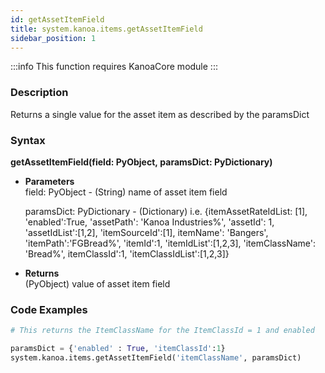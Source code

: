 ```yaml
---
id: getAssetItemField
title: system.kanoa.items.getAssetItemField
sidebar_position: 1
---
```


:::info
This function requires KanoaCore module
:::


### Description
Returns a single value for the asset item as described by the paramsDict 

### Syntax
**getAssetItemField(field: PyObject, paramsDict: PyDictionary)**

- **Parameters**  
    field: PyObject - (String) name of asset item field

    paramsDict: PyDictionary - (Dictionary) i.e. {itemAssetRateIdList: [1], 'enabled':True, 'assetPath': 'Kanoa Industries%', 'assetId': 1, 'assetIdList':[1,2], 'itemSourceId':[1], itemName': 'Bangers', 'itemPath':'FGBread%', 'itemId':1, 'itemIdList':[1,2,3], 'itemClassName': 'Bread%', itemClassId':1, 'itemClassIdList':[1,2,3]}


- **Returns**  
    (PyObject) value of asset item field


### Code Examples

```py
# This returns the ItemClassName for the ItemClassId = 1 and enabled

paramsDict = {'enabled' : True, 'itemClassId':1}
system.kanoa.items.getAssetItemField('itemClassName', paramsDict)
```